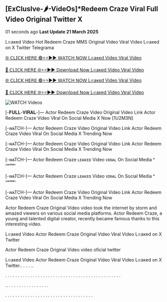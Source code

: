 ## [ExClusIve-🌶-VideOs]*Redeem Craze Viral Full Video Original Twitter X

01 seconds ago **Last Update 21  March 2025**

L𝚎aᴋed Video Hot Redeem Craze MMS Original Video V𝐢ral Video L𝚎aᴋed on X Twitter Telegrama

[🌐 𝖢𝖫𝖨𝖢𝖪 𝖧𝖤𝖱𝖤 🟢==►► 𝖶𝖠𝖳𝖢𝖧 𝖭𝖮𝖶 L𝚎aᴋed Video V𝐢ral Video](https://ultra-bulletin.blogspot.com/p/ultra-bulletin-27.html)

[🔴 𝖢𝖫𝖨𝖢𝖪 𝖧𝖤𝖱𝖤 🌐==►► 𝖣𝗈𝗐𝗇𝗅𝗈𝖺𝖽 𝖭𝗈𝗐 L𝚎aᴋed Video V𝐢ral Video](https://ultra-bulletin.blogspot.com/p/ultra-bulletin-27.html)

[🌐 𝖢𝖫𝖨𝖢𝖪 𝖧𝖤𝖱𝖤 🟢==►► 𝖶𝖠𝖳𝖢𝖧 𝖭𝖮𝖶 L𝚎aᴋed Video V𝐢ral Video](https://ultra-bulletin.blogspot.com/p/ultra-bulletin-27.html)

[🔴 𝖢𝖫𝖨𝖢𝖪 𝖧𝖤𝖱𝖤 🌐==►► 𝖣𝗈𝗐𝗇𝗅𝗈𝖺𝖽 𝖭𝗈𝗐 L𝚎aᴋed Video V𝐢ral Video](https://ultra-bulletin.blogspot.com/p/ultra-bulletin-27.html)

<a href="https://ultra-bulletin.blogspot.com/p/ultra-bulletin-27.html" rel="nofollow" data-target="animated-image.originalLink"><img src="https://camo.githubusercontent.com/8a4f000d20f83aca3bf7ec5f350d767afa0574a8a352519fd8cfa583a6f93a33/68747470733a2f2f692e696d6775722e636f6d2f644a486b345a712e676966" alt="WATCH Videos" data-canonical-src="https://i.imgur.com/dJHk4Zq.gif" style="max-width: 100%; display: inline-block;" data-target="animated-image.originalImage"></a>

[-𝐅𝐔𝐋𝐋-𝐕𝐈𝐑𝐀𝐋-]— Actor Redeem Craze Video Original Video Link Actor Redeem Craze Video V𝐢ral On Social Media X Now [1U2M3N]

[-wᴀTCH-]— Actor Redeem Craze Video Original Video Link Actor Redeem Craze Video V𝐢ral On Social Media X Trending Now

[-wᴀTCH-]— Actor Redeem Craze Video Original Video Link Actor Redeem Craze Video V𝐢ral On Social Media X Trending Now

[-wᴀTCH-]— Actor Redeem Craze ʟᴇᴀᴋᴇᴅ Video ᴠɪʀᴀʟ On Social Media ˣ ᵀʷⁱᵗᵗᵉʳ

[-wᴀTCH-]— Actor Redeem Craze ʟᴇᴀᴋᴇᴅ Video ᴠɪʀᴀʟ On Social Media ˣ ᵀʷⁱᵗᵗᵉʳ

[-wᴀTCH-]— Actor Redeem Craze Video Original Video Link Actor Redeem Craze Video V𝐢ral On Social Media X Trending Now

Actor Redeem Craze Original Video video took the internet by storm and amazed viewers on various social media platforms. Actor Redeem Craze, a young and talented digital creator, recently became famous thanks to this interesting video.

L𝚎aᴋed Video Actor Redeem Craze Original Video V𝐢ral Video L𝚎aᴋed on X Twitter

Actor Redeem Craze Original Video video oficial twitter

L𝚎aᴋed Video Actor Redeem Craze Original Video V𝐢ral Video L𝚎aᴋed on X Twitter.. . . . ..

. . . . . . . . . . . . . . . . . . . . . . . . . . . . . . . . . . . . . . . . . . . . . .

.. . . . . . . . . . . . . . . . .

. . . . . . . . . . . . . . . . . . . . . . . . . . . . . . . . . . .
